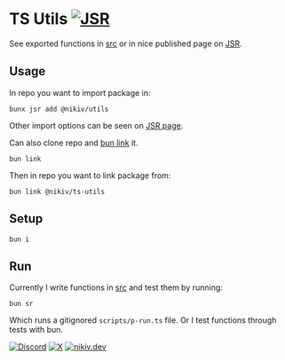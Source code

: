 # TS Utils [![JSR](https://jsr.io/badges/@nikiv/utils)](https://jsr.io/@nikiv/utils)

See exported functions in [src](src) or in nice published page on [JSR](https://jsr.io/@nikiv/utils).

## Usage

In repo you want to import package in:

```
bunx jsr add @nikiv/utils
```

Other import options can be seen on [JSR page](https://jsr.io/@nikiv/utils).

Can also clone repo and [bun link](https://bun.sh/docs/cli/link) it.

```
bun link
```

Then in repo you want to link package from:

```
bun link @nikiv/ts-utils
```

## Setup

```
bun i
```

## Run

Currently I write functions in [src](src) and test them by running:

```
bun sr
```

Which runs a gitignored `scripts/p-run.ts` file. Or I test functions through tests with bun.

[![Discord](https://go.nikiv.dev/badge-discord)](https://go.nikiv.dev/discord) [![X](https://go.nikiv.dev/badge-x)](https://x.com/nikivdev) [![nikiv.dev](https://go.nikiv.dev/badge-nikiv)](https://nikiv.dev)

